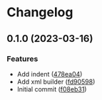 # Changelog

## 0.1.0 (2023-03-16)


### Features

* Add indent ([478ea04](https://github.com/shun-shobon/littlexml/commit/478ea04029f8baee905f87ad5541c1dbe486bc7b))
* Add xml builder ([fd90598](https://github.com/shun-shobon/littlexml/commit/fd9059893e107f8ee931b09b9c294dc28c80a3b2))
* Initial commit ([f08eb31](https://github.com/shun-shobon/littlexml/commit/f08eb31fcdd731d763e445bcd03aca6d80ef5f77))
